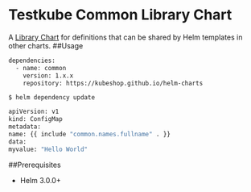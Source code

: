 # Testkube Common Library Chart

A [Library Chart](https://helm.sh/docs/topics/library_charts/#helm) for definitions that can be shared by Helm templates in other charts.
##Usage
```sh
dependencies:
  - name: common
    version: 1.x.x
    repository: https://kubeshop.github.io/helm-charts
```

``
$ helm dependency update
``

```sh
apiVersion: v1
kind: ConfigMap
metadata:
name: {{ include "common.names.fullname" . }}
data:
myvalue: "Hello World"
```

##Prerequisites
- Helm 3.0.0+

